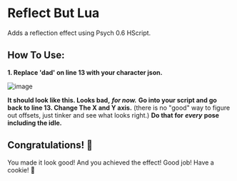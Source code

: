 # Reflect But Lua
Adds a reflection effect using Psych 0.6 HScript.

## How To Use:

**1. Replace 'dad' on line 13 with your character json.**

![image](https://user-images.githubusercontent.com/89167668/205385462-b53dae29-6b56-4d3c-be13-9933901b7b2c.png)

**It should look like this. Looks bad,** ***for now.***
**Go into your script and go back to line 13. Change The X and Y axis.**
(there is no "good" way to figure out offsets, just tinker and see what looks right.)
**Do that for** ***every*** **pose including the idle.**

## Congratulations! 🥳
You made it look good! And you achieved the effect! Good job! Have a cookie! 🍪
